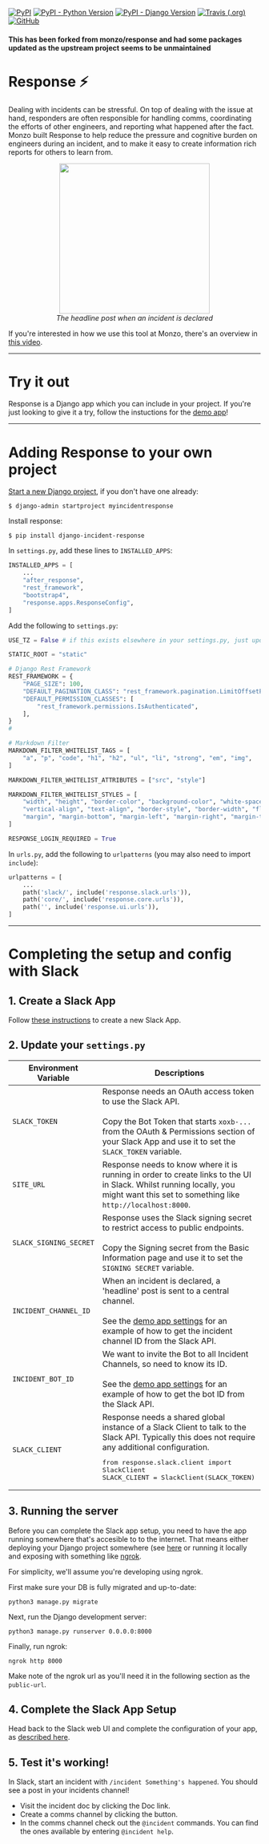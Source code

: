 [![PyPI](https://img.shields.io/pypi/v/django-incident-response.svg)](https://pypi.org/project/django-incident-response/)
[![PyPI - Python Version](https://img.shields.io/pypi/pyversions/django-incident-response.svg)](https://docs.python.org/3/)
[![PyPI - Django Version](https://img.shields.io/pypi/djversions/django-incident-response.svg)](https://docs.djangoproject.com/en/2.2/)
[![Travis (.org)](https://img.shields.io/travis/monzo/response.svg)](https://travis-ci.org/monzo/response)
[![GitHub](https://img.shields.io/github/license/monzo/response.svg)](https://choosealicense.com/licenses/mit/)

#### This has been forked from monzo/response and had some packages updated as the upstream project seems to be unmaintained

# Response ⚡

Dealing with incidents can be stressful. On top of dealing with the issue at hand, responders are often responsible for handling comms, coordinating the efforts of other engineers, and reporting what happened after the fact.  Monzo built Response to help reduce the pressure and cognitive burden on engineers during an incident, and to make it easy to create information rich reports for others to learn from.

<p align="center">
  <img width="300px" src="./docs/headline_post.png"><br />
  <em>The headline post when an incident is declared</em>
</p>

If you're interested in how we use this tool at Monzo, there's an overview in [this video](https://twitter.com/evnsio/status/1116026261401247745).

---

# Try it out

Response is a Django app which you can include in your project.  If you're just looking to give it a try, follow the instuctions for the [demo app](demo/README.md)!

---

# Adding Response to your own project

[Start a new Django project](https://docs.djangoproject.com/en/2.2/intro/tutorial01/), if you don't have one already:
```
$ django-admin startproject myincidentresponse
```

Install response:
```
$ pip install django-incident-response
```

In `settings.py`, add these lines to `INSTALLED_APPS`:
```python
INSTALLED_APPS = [
    ...
    "after_response",
    "rest_framework",
    "bootstrap4",
    "response.apps.ResponseConfig",
]
```

Add the following to `settings.py`:

```python
USE_TZ = False # if this exists elsewhere in your settings.py, just update the value

STATIC_ROOT = "static"

# Django Rest Framework
REST_FRAMEWORK = {
    "PAGE_SIZE": 100,
    "DEFAULT_PAGINATION_CLASS": "rest_framework.pagination.LimitOffsetPagination",
    "DEFAULT_PERMISSION_CLASSES": [
        "rest_framework.permissions.IsAuthenticated",
    ],
}
#

# Markdown Filter
MARKDOWN_FILTER_WHITELIST_TAGS = [
    "a", "p", "code", "h1", "h2", "ul", "li", "strong", "em", "img",
]

MARKDOWN_FILTER_WHITELIST_ATTRIBUTES = ["src", "style"]

MARKDOWN_FILTER_WHITELIST_STYLES = [
    "width", "height", "border-color", "background-color", "white-space",
    "vertical-align", "text-align", "border-style", "border-width", "float",
    "margin", "margin-bottom", "margin-left", "margin-right", "margin-top",
]

RESPONSE_LOGIN_REQUIRED = True
```

In `urls.py`, add the following to `urlpatterns` (you may also need to import `include`):
```python
urlpatterns = [
    ...
    path('slack/', include('response.slack.urls')),
    path('core/', include('response.core.urls')),
    path('', include('response.ui.urls')),
]
```

---

# Completing the setup and config with Slack

## 1. Create a Slack App

Follow [these instructions](./docs/slack_app_create.md) to create a new Slack App.

## 2. Update your `settings.py`

| Environment Variable  | Descriptions |
|---|---|
| `SLACK_TOKEN`  | Response needs an OAuth access token to use the Slack API.<br /><br />Copy the Bot Token that starts `xoxb-...` from the OAuth & Permissions section of your Slack App and use it to set the `SLACK_TOKEN` variable.|
| `SITE_URL`  | Response needs to know where it is running in order to create links to the UI in Slack.  Whilst running locally, you might want this set to something like `http://localhost:8000`. |
| `SLACK_SIGNING_SECRET`  | Response uses the Slack signing secret to restrict access to public endpoints.<br /><br />Copy the Signing secret from the Basic Information page and use it to set the `SIGNING SECRET` variable. |
| `INCIDENT_CHANNEL_ID`  | When an incident is declared, a 'headline' post is sent to a central channel.<br /><br />See the [demo app settings](./demo/demo/settings/dev.py) for an example of how to get the incident channel ID from the Slack API. |
| `INCIDENT_BOT_ID`  | We want to invite the Bot to all Incident Channels, so need to know its ID.<br /><br />See the [demo app settings](./demo/demo/settings/dev.py) for an example of how to get the bot ID from the Slack API. |
| `SLACK_CLIENT`  | Response needs a shared global instance of a Slack Client to talk to the Slack API. Typically this does not require any additional configuration. <br /><pre>from response.slack.client import SlackClient<br />SLACK_CLIENT = SlackClient(SLACK_TOKEN)</pre> |

## 3. Running the server

Before you can complete the Slack app setup, you need to have the app running somewhere that's accesible to to the internet.  That means either deploying your Django project somewhere (see [here](https://lmgtfy.com/?q=deploy+django+app&s=) or running it locally and exposing with something like [ngrok](https://ngrok.com/).

For simplicity, we'll assume you're developing using ngrok.

First make sure your DB is fully migrated and up-to-date:
```
python3 manage.py migrate
```

Next, run the Django development server:
```
python3 manage.py runserver 0.0.0.0:8000
```

Finally, run ngrok:
```
ngrok http 8000
```

Make note of the ngrok url as you'll need it in the following section as the `public-url`.

## 4. Complete the Slack App Setup

Head back to the Slack web UI and complete the configuration of your app, as [described here](./docs/slack_app_config.md).

## 5. Test it's working!

In Slack, start an incident with `/incident Something's happened`.  You should see a post in your incidents channel!

- Visit the incident doc by clicking the Doc link.
- Create a comms channel by clicking the button.
- In the comms channel check out the `@incident` commands.  You can find the ones available by entering `@incident help`.

